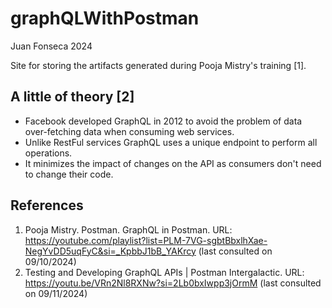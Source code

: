 # graphQLWithPostman

Juan Fonseca 2024

Site for storing the artifacts generated during Pooja Mistry's training [1].

## A little of theory [2]
* Facebook developed GraphQL in 2012 to avoid the problem of data over-fetching data when consuming web services.
* Unlike RestFul services GraphQL uses a unique endpoint to perform all operations.
* It minimizes the impact of changes on the API as consumers don't need to change their code.

## References
1. Pooja Mistry. Postman. GraphQL in Postman. URL: https://youtube.com/playlist?list=PLM-7VG-sgbtBbxlhXae-NegYvDD5uqFyC&si=_KpbbJ1bB_YAKrcy (last consulted on 09/10/2024)
2. Testing and Developing GraphQL APIs | Postman Intergalactic. URL: https://youtu.be/VRn2Nl8RXNw?si=2Lb0bxIwpp3jOrmM (last consulted on 09/11/2024)

